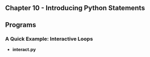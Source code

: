 ## Chapter 10 - Introducing Python Statements

## Programs

### A Quick Example: Interactive Loops
* **interact.py**
